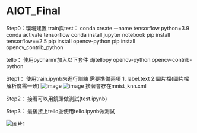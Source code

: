 # AIOT_Final

Step0：環境建置
  train與test：
  conda create --name tensorflow python=3.9
  conda activate tensorflow
  conda install jupyter notebook
  pip install tensorflow==2.5
  pip install opencv-python
  pip install opencv_contrib_python
  
  
  tello：
  使用pycharmr加入以下套件
  djitellopy
  opencv-python
  opencv-contrib-python


Step1：
使用train.ipynb來進行訓練
需要準備兩項 1. label.text 2.圖片檔(圖片檔解析度需一致)
![image](https://user-images.githubusercontent.com/74865648/210959000-5b89a993-bdec-4371-98e7-66ca7dba9ebb.png)
![image](https://user-images.githubusercontent.com/74865648/210959034-57e37640-1e87-4b05-8baf-cc9f324df90e.png)
接著會存在mnist_knn.xml

Step2：
接著可以用鏡頭做測試(test.ipynb)

Step3：
最後接上tello並使用tello.ipynb做測試

![圖片1](https://github.com/CiouQQ/AIOT_Final/assets/74865648/fca5fb21-cef1-4110-b7a4-48e27f9c1707)

